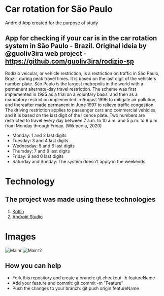 # Car rotation for São Paulo

 Android App created for the purpose of study

## App for checking if your car is in the car rotation system in São Paulo - Brazil. Original ideia by @guoliv3ira web project - https://github.com/guoliv3ira/rodizio-sp
 
 Rodízio veicular, or vehicle restriction, is a restriction on traffic in São Paulo, Brazil, during peak travel times.
 It is based on the last digit of the vehicle's number plate. São Paulo is the largest metropolis in the world with a permanent 
 alternate-day travel restriction. The scheme was first implemented in 1995 as a trial on a voluntary basis, and then as a mandatory restriction implemented in August 1996 
 to mitigate air pollution, and thereafter made permanent in June 1997 to relieve traffic congestion. The driving restriction applies to passenger cars and commercial vehicles, and it is based on the last digit
 of the licence plate. Two numbers are restricted to travel every day between 7 a.m. to 10 a.m. and 5 p.m. to 8 p.m. from Monday through Friday. (Wikipedia, 2020)
 * Monday: 1 and 2 last digits
 * Tuesday: 3 and 4 last digits
 * Wednesday: 5 and 6 last digits
 * Thursday: 7 and 8 last digits
 * Friday: 9 and 0 last digits
 * Saturday and Sunday: The system doesn't apply in the weekends


# Technology
## The project was made using these technologies
1. [Kotlin](https://kotlinlang.org)
1. [Android Studio](https://www.google.com.br/search?client=opera&q=android+studio&sourceid=opera&ie=UTF-8&oe=UTF-8)


# Images

![Mainr](https://i.imgur.com/I7yYZeC.png)  ![Mainr2](https://i.imgur.com/pq6QYvU.png)

## How you can help
* Fork this repository and create a branch: git checkout -b featureName 
* Add your feature and commit: git commit -m "Feature"
* Push the changes to your branch: git push origin featureName





